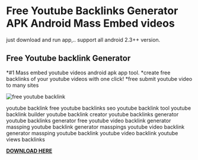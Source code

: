 # Free Youtube Backlinks Generator APK Android Mass Embed videos
just download and run app,.. support all android 2.3++ version.

## Free Youtube backlink Generator 
*#1 Mass embed youtube videos android apk app tool.
*create free backlinks of your youtube videos with one click! 
*free submit youtube video to many sites

![free youtube backlink](https://i.ibb.co/7npTsbY/480-3.jpg)

youtube backlink free
youtube backlinks seo
youtube backlink tool
youtube backlink builder
youtube backlink creator
youtube backlinks generator
youtube backlinks generator free
youtube video backlink generator
massping youtube backlink generator
masspings youtube video backlink generator
massping youtube backlink
youtube video backlink
youtube views backlinks

[**DOWNLOAD HERE**](https://drive.google.com/uc?export=download&id=1idCqx-OiE7DZ44UqmbfBWPVjAig42o7Z)
